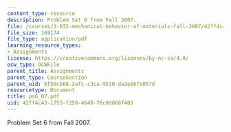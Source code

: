 ```yaml
---
content_type: resource
description: Problem Set 6 from Fall 2007.
file: /courses/3-032-mechanical-behavior-of-materials-fall-2007/42ff4c431753f259464976c0d068f403_ps6_07.pdf
file_size: 169174
file_type: application/pdf
learning_resource_types:
- Assignments
license: https://creativecommons.org/licenses/by-nc-sa/4.0/
ocw_type: OCWFile
parent_title: Assignments
parent_type: CourseSection
parent_uid: 6f50cb68-3afc-c3ca-9510-da3e16fa057d
resourcetype: Document
title: ps6_07.pdf
uid: 42ff4c43-1753-f259-4649-76c0d068f403
---
```

Problem Set 6 from Fall 2007.